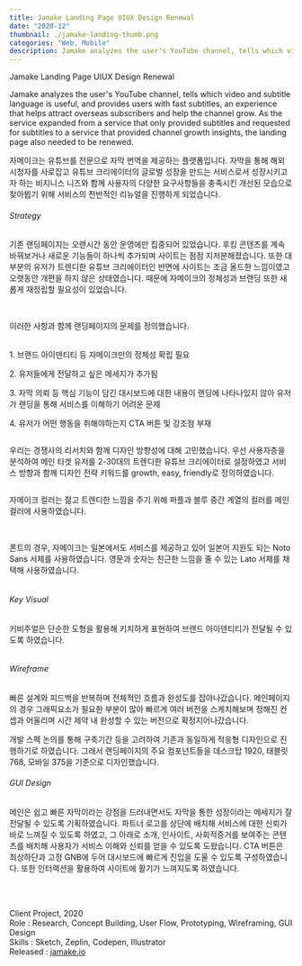 ```yaml
---
title: Jamake Landing Page UIUX Design Renewal
date: "2020-12"
thumbnail: ./jamake-landing-thumb.png
categories: "Web, Mobile"
description: Jamake analyzes the user's YouTube channel, tells which video and subtitle language is useful, and provides users with fast subtitles, an experience that helps attract overseas subscribers and help the channel grow.
---
```


<div class="project-cover">
    <img src="https://drive.google.com/uc?export=view&id=1RtLIjFtUK5rza6uQiNGKWxijkRh3yNlM" alt="">
</div> <!-- // section cover -->

<div class="intro">
    <div class="title">Jamake Landing Page UIUX Design Renewal</div>
    <div>
        <p class="en">Jamake analyzes the user's YouTube channel, tells which video and subtitle language is useful, and provides users with fast subtitles, an experience that helps attract overseas subscribers and help the channel grow. As the service expanded from a service that only provided subtitles and requested for subtitles to a service that provided channel growth insights, the landing page also needed to be renewed.</p>
        <p class="ko">자메이크는 유튜브를 전문으로 자막 번역을 제공하는 플랫폼입니다. 자막을 통해 해외 시청자를 사로잡고 유튜브 크리에이터의 글로벌 성장을 만드는 서비스로서 성장시키고자 하는 비지니스 니즈와 함께 사용자의 다양한 요구사항들을 충족시킨 개선된 모습으로 찾아뵙기 위해 서비스의 전반적인 리뉴얼을 진행하게 되었습니다.</p>
    </div>
</div><!-- // section intro -->

<div class="context">
    <div></div>
    <div>
        <h6>Strategy</h6>
         <p>기존 랜딩페이지는 오랜시간 동안 운영에만 집중되어 있었습니다. 후킹 콘텐츠를 계속 바꿔보거나 새로운 기능들이 하나씩 추가되며 사이트는 점점 지저분해졌습니다. 또한 대부분의 유저가 트렌디한 유튜브 크리에이터인 반면에 사이트는 조금 올드한 느낌이였고 오랫동안 개편을 하지 않은 상태였습니다. 때문에 자메이크의 정체성과 브랜딩 또한 새롭게 재정립할 필요성이 있었습니다.</p><br>
         <p>이러한 사항과 함께 랜딩페이지의 문제를 정의했습니다.<br><br>
         <p>1. 브랜드 아이덴티티 등 자메이크만의 정체성 확립 필요</p>
         <p>2. 유저들에게 전달하고 싶은 메세지가 추가됨</p>
         <p>3. 자막 의뢰 등 핵심 기능이 담긴 대시보드에 대한 내용이 랜딩에 나타나있지 않아 유저가 랜딩을 통해 서비스를 이해하기 어려운 문제</p>
         <p>4. 유저가 어떤 행동을 취해야하는지 CTA 버튼 및 강조점 부재</p>
    </div>
</div>

<div class="project-img">
    <img alt="" src="https://drive.google.com/uc?export=view&id=1mjTNcVzAVmBZIOSnyciuXv6J11Hri99G">
</div> <!-- // section 1-grid contents -->
<div class="context middle">
    <div></div>
    <div>
         <p>우리는 경쟁사의 리서치와 함께 디자인 방향성에 대해 고민했습니다. 우선 사용자층을 분석하여 메인 타겟 유저를 2-30대의 트렌디한 유튜브 크리에이터로 설정하였고 서비스 방향과 함께 디자인 전략 키워드를 growth, easy, friendly로 정의하였습니다.</p>
    </div>
</div>
<div class="project-img">
    <img alt="" src="https://drive.google.com/uc?export=view&id=1B6wS4Hi7iWqonEAfWS8ifOBXV-8WeNTC">
</div>
<div class="context middle">
    <div></div>
    <div>
         <p>자메이크 컬러는 젊고 트렌디한 느낌을 주기 위해 퍼플과 블루 중간 계열의 컬러를 메인컬러에 사용하였습니다.</p> <br> <p>폰트의 경우, 자메이크는 일본에서도 서비스를 제공하고 있어 일본어 지원도 되는 Noto Sans 서체를 사용하였습니다. 영문과 숫자는 친근한 느낌을 줄 수 있는 Lato 서체를 채택해 사용하였습니다.</p>
    </div>
</div>
<div class="project-img">
    <img alt="" src="https://drive.google.com/uc?export=view&id=1aPv_Bo7TRg2gLEf1HZesmYiMYxQUDzp6">
</div>
<div class="context middle">
    <div></div>
    <div>        
        <h6>Key Visual</h6>
         <p>키비주얼은 단순한 도형을 활용해 키치하게 표현하여 브랜드 아이덴티티가 전달될 수 있도록 하였습니다.</p>
    </div>
</div>
<div class="project-img">
    <img alt="" src="https://drive.google.com/uc?export=view&id=1tq8jJgWaDgF8ZQ4chbk_zcw1auCwDha1">
</div>
<div class="context middle">
    <div></div>
    <div>        
        <h6>Wireframe</h6>
         <p>빠른 설계와 피드백을 반복하며 전체적인 흐름과 완성도를 잡아나갔습니다. 메인페이지의 경우 그래픽요소가 필요한 부분이 많아 빠르게 여러 버전을 스케치해보며 정해진 컨셉과 어울리며 시간 제약 내 완성할 수 있는 버전으로 확정지어나갔습니다. </p>
         <p>개발 스펙 논의를 통해 구축기간 등을 고려하여 기존과 동일하게 적응형 디자인으로 진행하기로 하였습니다. 그래서 랜딩페이지의 주요 컴포넌트들을 데스크탑 1920, 태블릿 768, 모바일 375을 기준으로 디자인했습니다.  </p>
    </div>
</div>
<div class="context middle">
    <div></div>
    <div>        
        <h6>GUI Design</h6>
         <p>메인은 쉽고 빠른 자막이라는 강점을 드러내면서도 자막을 통한 성장이라는 메세지가 잘 전달될 수 있도록 기획하였습니다. 파트너 로고를 상단에 배치해 서비스에 대한 신뢰가 바로 느껴질 수 있도록 하였고, 그 아래로 소개, 인사이트, 사회적증거를 보여주는 콘텐츠를 배치해 사용자가 서비스 이해와 신뢰를 얻을 수 있도록 도왔습니다. CTA 버튼은 최상하단과 고정 GNB에 두어 대시보드에 빠르게 진입을 도울 수 있도록 구성하였습니다. 또한 인터랙션을 활용하여 사이트에 활기가 느껴지도록 하였습니다. </p>
    </div>
</div>

<div class="project-img">
    <img alt="" src="https://drive.google.com/uc?export=view&id=13eDclY25YKlKydemAXsNUlFjVUMVS3l7">
</div>
<div class="project-img">
    <img alt="" src="https://drive.google.com/uc?export=view&id=1Hra-zhUFaYqW_MxQMEgjGwdKbqQ8wh3-">
</div>
<div class="project-img">
    <img alt="" src="https://drive.google.com/uc?export=view&id=1wU7T7qyNX6fE69DdR9uKTcqnyj1-BR9F">
</div>

<br/>
<br/>

Client Project, 2020<br>
Role : Research, Concept Building, User Flow, Prototyping, Wireframing, GUI Design<br>
Skills : Sketch, Zeplin, Codepen, Illustrator<br>
Released : [jamake.io](https://jamake.io)
